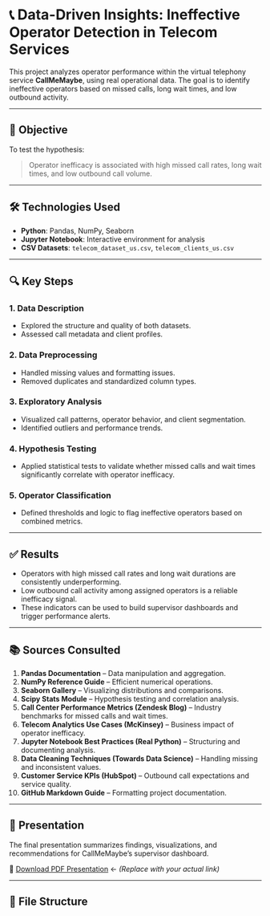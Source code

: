 # 📞 Data-Driven Insights: Ineffective Operator Detection in Telecom Services

This project analyzes operator performance within the virtual telephony service **CallMeMaybe**, using real operational data. The goal is to identify ineffective operators based on missed calls, long wait times, and low outbound activity.

---

## 🎯 Objective

To test the hypothesis:

> Operator inefficacy is associated with high missed call rates, long wait times, and low outbound call volume.

---

## 🛠️ Technologies Used

- **Python**: Pandas, NumPy, Seaborn
- **Jupyter Notebook**: Interactive environment for analysis
- **CSV Datasets**: `telecom_dataset_us.csv`, `telecom_clients_us.csv`

---

## 🔍 Key Steps

### 1. Data Description
- Explored the structure and quality of both datasets.
- Assessed call metadata and client profiles.

### 2. Data Preprocessing
- Handled missing values and formatting issues.
- Removed duplicates and standardized column types.

### 3. Exploratory Analysis
- Visualized call patterns, operator behavior, and client segmentation.
- Identified outliers and performance trends.

### 4. Hypothesis Testing
- Applied statistical tests to validate whether missed calls and wait times significantly correlate with operator inefficacy.

### 5. Operator Classification
- Defined thresholds and logic to flag ineffective operators based on combined metrics.

---

## ✅ Results

- Operators with high missed call rates and long wait durations are consistently underperforming.
- Low outbound call activity among assigned operators is a reliable inefficacy signal.
- These indicators can be used to build supervisor dashboards and trigger performance alerts.

---

## 📚 Sources Consulted

1. **Pandas Documentation** – Data manipulation and aggregation.
2. **NumPy Reference Guide** – Efficient numerical operations.
3. **Seaborn Gallery** – Visualizing distributions and comparisons.
4. **Scipy Stats Module** – Hypothesis testing and correlation analysis.
5. **Call Center Performance Metrics (Zendesk Blog)** – Industry benchmarks for missed calls and wait times.
6. **Telecom Analytics Use Cases (McKinsey)** – Business impact of operator inefficacy.
7. **Jupyter Notebook Best Practices (Real Python)** – Structuring and documenting analysis.
8. **Data Cleaning Techniques (Towards Data Science)** – Handling missing and inconsistent values.
9. **Customer Service KPIs (HubSpot)** – Outbound call expectations and service quality.
10. **GitHub Markdown Guide** – Formatting project documentation.

---

## 📎 Presentation

The final presentation summarizes findings, visualizations, and recommendations for CallMeMaybe’s supervisor dashboard.

📄 [Download PDF Presentation](https://example.com/presentation-link) ← *(Replace with your actual link)*

---

## 📁 File Structure
